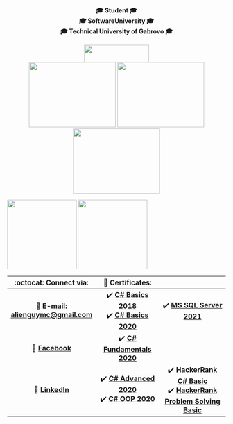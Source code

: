 <!-- Top text and gifs -->
<p align="center">
   <b>🎓 Student 🎓<br>🎓 SoftwareUniversity 🎓<br>🎓 Technical University of Gabrovo 🎓
      <br>
      <br>
         <img width="150" height="40" src="https://visitor-badge.glitch.me/badge?page_id=georgidelchev">
      <br>
   <img width="200" height="150" src="https://media.giphy.com/media/MeJgB3yMMwIaHmKD4z/giphy.gif">
   <img width="200" height="150" src="https://media1.tenor.com/images/cd37fa49c983ac905df0016fd5b6a2ee/tenor.gif">
   <img width="200" height="150" src="https://media.giphy.com/media/MeJgB3yMMwIaHmKD4z/giphy.gif">
</p>

<!-- Statistics -->
<div>
  <img height="160" align="left" src="https://github-readme-stats.vercel.app/api?username=georgidelchev&count_private=true&true&hide=issues&show_icons=true" />
  <img height="160" src="https://github-readme-stats.vercel.app/api/top-langs/?username=georgidelchev&layout=compact" />
</div>

<!-- Table of content -->
| :octocat: Connect via: | :scroll: Certificates: | |
| :-: | :-: | :-: |
| :e-mail: **E-mail:**<br/>**alienguymc@gmail.com**| :heavy_check_mark: [**C# Basics 2018**](https://softuni.bg/certificates/details/60522/7f0d88f0)<br/>:heavy_check_mark: [**C# Basics 2020**](https://softuni.bg/certificates/details/81516/44cacb84)| :heavy_check_mark: [**MS SQL Server 2021**](https://softuni.bg/certificates/details/97805/3e5bda4c) |
| :blue_book: [**Facebook**](https://www.facebook.com/georgi.d99/)| :heavy_check_mark: [**C# Fundamentals 2020**](https://softuni.bg/certificates/details/86254/2b4e820e)| |
| 💼 [**LinkedIn**](https://www.linkedin.com/in/delchevgeorgi/)| :heavy_check_mark: [**C# Advanced 2020**](https://softuni.bg/certificates/details/90388/fe4aa004)<br/>:heavy_check_mark: [**C# OOP 2020**](https://softuni.bg/certificates/details/95813/bafda7ee)|:heavy_check_mark: [**HackerRank C# Basic**](https://www.hackerrank.com/certificates/71abd1cb4332)<br/>:heavy_check_mark: [**HackerRank Problem Solving Basic**](https://www.hackerrank.com/certificates/d750d27f85a4)|



















